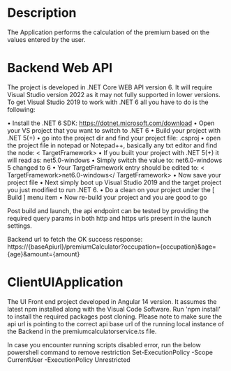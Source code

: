 # Description
The Application performs the calculation of the premium based on the values entered by the user. 

# Backend Web API 
The project is developed in .NET Core WEB API version 6. It will require Visual Studio version 2022 as it may not fully supported in lower versions. To get Visual Studio 2019 to work with .NET 6 all you have to do is the following:

•	Install the .NET 6 SDK: https://dotnet.microsoft.com/download
•	Open your VS project that you want to switch to .NET 6
•	Build your project with .NET 5(+)
•	go into the project dir and find your project file: .csproj
•	open the project file in notepad or Notepad++, basically any txt editor and find the node: < TargetFramework>
•	If you built your project with .NET 5(+) it will read as: <TargetFramework>net5.0-windows</TargetFramework>
•	Simply switch the value to: net6.0-windows 5 changed to 6
•	Your TargetFramework entry should be edited to: < TargetFramework>net6.0-windows</ TargetFramework>
•	Now save your project file
•	Next simply boot up Visual Studio 2019 and the target project you just modified to run .NET 6.
•	Do a clean on your project under the [ Build ] menu item
•	Now re-build your project and you are good to go


Post build and launch, the api endpoint can be tested by providing the required query params in both http and https urls present in the launch settings.

Backend url to fetch the OK success response: https://{baseApiurl}/premiumCalculator?occupation={occupation}&age={age}&amount={amount} 

# ClientUIApplication 
The UI Front end project developed in Angular 14 version. It assumes the latest npm installed along with the Visual Code Software. Run 'npm install' to install the required packages post cloning.
Please note to make sure the api url is pointing to the correct api base url of the running local instance of the Backend in the premiumcalculatorservice.ts file.

In case you encounter running scripts disabled error, run the below powershell command to remove restriction
Set-ExecutionPolicy -Scope CurrentUser -ExecutionPolicy Unrestricted
